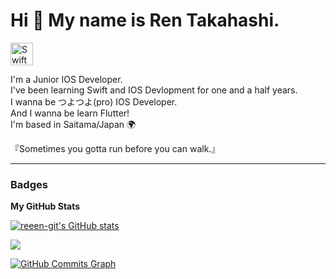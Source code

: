 Hi 👋 My name is Ren Takahashi.
===============================
<p align="left">
<a href="https://developer.apple.com/swift/" target="_blank" rel="noreferrer"><img src="https://raw.githubusercontent.com/danielcranney/readme-generator/main/public/icons/skills/swift-colored.svg" width="36" height="36" alt="Swift" /></a>
</p>  

I'm a Junior IOS Developer.  
I've been learning Swift and IOS Devlopment for one and a half years.  
I wanna be つよつよ(pro) IOS Developer.  
And I wanna be learn Flutter!  
I'm based in Saitama/Japan 🌍

『Sometimes you gotta run before you can walk.』

---------------------
  
### Badges
<b>My GitHub Stats</b>

<a href="http://www.github.com/reeen-git"><img src="https://github-readme-stats.vercel.app/api?username=reeen-git&show_icons=true&hide=&count_private=true&title_color=ffffff&text_color=facc15&icon_color=facc15&bg_color=0f172a&hide_border=true&show_icons=true" alt="reeen-git's GitHub stats" /></a>

<a href="http://www.github.com/reeen-git"><img src="https://github-readme-streak-stats.herokuapp.com/?user=reeen-git&stroke=facc15&background=0f172a&ring=ffffff&fire=ffffff&currStreakNum=facc15&currStreakLabel=ffffff&sideNums=facc15&sideLabels=facc15&dates=facc15&hide_border=true" /></a>

<a href="http://www.github.com/reeen-git"><img src="https://activity-graph.herokuapp.com/graph?username=reeen-git&bg_color=0f172a&color=facc15&line=facc15&point=facc15&area_color=0f172a&area=true&hide_border=true&custom_title=GitHub%20Commits%20Graph" alt="GitHub Commits Graph" /></a>
<!-- 
<a href="https://github.com/reeen-git" align="left"><img src="https://github-readme-stats.vercel.app/api/top-langs/?username=reeen-git&langs_count=10&title_color=ffffff&text_color=facc15&icon_color=facc15&bg_color=0f172a&hide_border=true&locale=en&custom_title=Top%20%Languages" alt="Top Languages" /></a> -->


